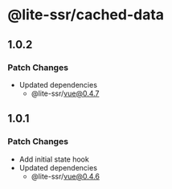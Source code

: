 # @lite-ssr/cached-data

## 1.0.2

### Patch Changes

- Updated dependencies
  - @lite-ssr/vue@0.4.7

## 1.0.1

### Patch Changes

- Add initial state hook
- Updated dependencies
  - @lite-ssr/vue@0.4.6
